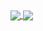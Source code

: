 <a href="https://github.com/anuraghazra/github-readme-stats">
  <img align="center" src="https://github-readme-stats.vercel.app/api?username=una-ada&theme=dracula&show-icons=true"/>
</a>
<a href="https://github.com/anuraghazra/github-readme-stats">
  <img align="center" src="https://github-readme-stats.vercel.app/api/top-langs/?username=una-ada&layout=compact&theme=dracula"/>
</a>
